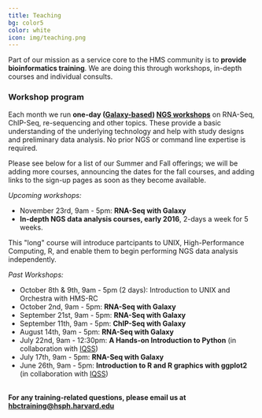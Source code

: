 ```yaml
---
title: Teaching
bg: color5
color: white
icon: img/teaching.png
---
```

Part of our mission as a service core to the HMS community is to **provide bioinformatics training**. We are doing this through workshops, in-depth courses and individual consults.


### Workshop program 

Each month we run **one-day ([Galaxy-based](https://wiki.galaxyproject.org/)) [NGS workshops](http://hbc.github.io/ngs-workshops/)** on RNA-Seq, ChIP-Seq, re-sequencing and other topics. These provide a basic understanding of the underlying technology and help with study designs and preliminary data analysis. No prior NGS or command line expertise is required. 

Please see below for a list of our Summer and Fall offerings; we will be adding more courses, announcing the dates for the fall courses, and adding links to the sign-up pages as soon as they become available.

*Upcoming workshops:*

* November 23rd, 9am - 5pm: **RNA-Seq with Galaxy**
* **In-depth NGS data analysis courses, early 2016**, 2-days a week for 5 weeks.

This "long" course will introduce partcipants to UNIX, High-Performance Computing, R, and enable them to begin performing NGS data analysis independently.

*Past Workshops:*

* October 8th & 9th, 9am - 5pm (2 days): Introduction to UNIX and Orchestra with HMS-RC
* October 2nd, 9am - 5pm: **RNA-Seq with Galaxy**
* September 21st, 9am - 5pm: **RNA-Seq with Galaxy**
* September 11th, 9am - 5pm: **ChIP-Seq with Galaxy**
* August 14th, 9am - 5pm: **RNA-Seq with Galaxy**
* July 22nd, 9am - 12:30pm: **A Hands-on Introduction to Python** (in collaboration with [IQSS](http://www.iq.harvard.edu/))
* July 17th, 9am - 5pm: **RNA-Seq with Galaxy**
* June 26th, 9am - 5pm: **Introduction to R and R graphics with ggplot2** (in collaboration with [IQSS](http://www.iq.harvard.edu/))

<br>**For any training-related questions, please email us at [hbctraining@hsph.harvard.edu](mailto:hbctraining@hsph.harvard.edu)**

